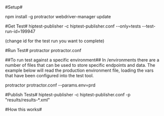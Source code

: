 #Setup#

npm install -g protractor
webdriver-manager update

#Get Test#
hiptest-publisher -c hiptest-publisher.conf --only=tests --test-run-id=199947

(change id for the test run you want to complete)

#Run Test#
protractor protractor.conf

##To run test against a specific environment##
In /environments there are a number of files that can be used to store specific endpoints and data. The example below will read the production environment file, loading the vars that have been configured into the test tool.

protractor protractor.conf --params.env=prd

#Publish Tests#
hiptest-publisher -c hiptest-publisher.conf -p "results/results-*.xml"

#How this works#
